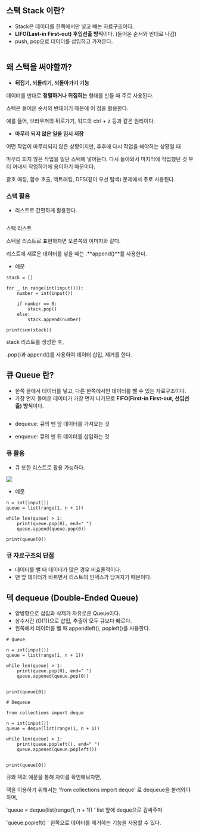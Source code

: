 ## **스택 Stack 이란?**

- Stack은 데이터를 한쪽에서만 넣고 빼는 자료구조이다.
- **LIFO(Last-in First-out) 후입선출 방식**이다. (들어온 순서와 반대로 나감)
- push, pop으로 데이터를 삽입하고 가져온다.

<img src="https://blog.kakaocdn.net/dn/wsaX0/btrI4VAUVvx/pdUYZ7aPK69LQLcF9StZ90/img.png" title="" alt="" data-align="center">

## 왜 스택을 써야할까?

- **뒤집기, 되돌리기, 되돌아가기 기능**

데이터를 반대로 **정렬하거나 뒤집히는** 형태를 만들 때 주로 사용된다.

스택은 들어온 순서와 반대이기 때문에 이 점을 활용한다. 

예를 들어, 브라우저의 뒤로가기, 워드의 ctrl + z 등과 같은 원리이다.

- **마무리 되지 않은 일을 임시 저장**

어떤 작업이 마무리되지 않은 상황이지만, 추후에 다시 작업을 해야하는 상황일 때

마무리 되지 않은 작업을 일단 스택에 넣어둔다. 다시 돌아와서 마지막에 작업했던 것 부터 꺼내서 작업하기에 용이하기 때문이다. 

괄호 매칭, 함수 호출, 백트래킹, DFS(깊이 우선 탐색) 문제에서 주로 사용된다. 

### 스택 활용

- 리스트로 간편하게 활용한다.

<img src="https://blog.kakaocdn.net/dn/crKYwi/btrI2pJb42G/UEjUQdbioMfCzMmjh7PlJK/img.png" title="" alt="" data-align="center">

스택 리스트

스택을 리스트로 표현하자면 오른쪽의 이미지와 같다. 

리스트에 새로운 데이터를 넣을 때는 .**append()**를 사용한다. 

- 예문

```
stack = []

for _ in range(int(input())):
    number = int(input())

    if number == 0:
        stack.pop()
    else:
        stack.append(number)

print(sum(stack))
```

stack 리스트를 생성한 후,

.pop()과 append()를 사용하여 데이터 삽입, 제거를 한다. 

## **큐 Queue 란?**

- 한쪽 끝에서 데이터를 넣고, 다른 한쪽에서만 데이터를 뺄 수 있는 자료구조이다.
- 가장 먼저 들어온 데이터가 가장 먼저 나가므로 **FIFO(First-in First-out, 선입선출) 방식**이다.

<img src="https://blog.kakaocdn.net/dn/bg9HSK/btrI1WnuQB8/WLP8LL5wRioUkNAGtV3kd0/img.png" title="" alt="" data-align="center">

* dequeue: 큐의 맨 앞 데이터를 가져오는 것 

* enqueue: 큐의 맨 뒤 데이터를 삽입하는 것

### 큐 활용

- 큐 또한 리스트로 활용 가능하다. 

![](https://blog.kakaocdn.net/dn/WFtXU/btrI4Uotn8x/gwT033a6ruWm4wL17hk8P0/img.png)

- 예문

```
n = int(input())
queue = list(range(1, n + 1))

while len(queue) > 1:
    print(queue.pop(0), end=" ")
    queue.append(queue.pop(0))

print(queue[0])
```

### 큐 자료구조의 단점

- 데이터를 뺄 때 데이터가 많은 경우 비효율적이다.
- 맨 앞 데이터가 바뀌면서 리스트의 인덱스가 당겨지기 때문이다.

## **덱 dequeue (Double-Ended Queue)**

- 양방향으로 삽입과 삭제가 자유로운 Queue이다. 
- 상수시간 (O(1))으로 삽입, 추출이 모두 큐보다 빠르다. 
- 왼쪽에서 데이터를 뺄 때 appendleft(), popleft()를 사용한다. 

```
# Queue

n = int(input())
queue = list(range(1, n + 1))

while len(queue) > 1:
    print(queue.pop(0), end=" ")
    queue.appened(queue.pop(0))


print(queue[0])
```

```
# Dequeue

from collections import deque

n = int(input())
queue = deque(list(range(1, n + 1))

while len(queue) > 1:
    print(queue.popleft(), end=" ")
    queue.appened(queue.popleft())


print(queue[0])
```

큐와 덱의 예문을 통해 차이를 확인해보자면, 

덱을 이용하기 위해서는 'from collections import deque' 로 dequeue을 불러와야하며, 

'queue = deque(list(range(1, n + 1)) ' list 앞에 deque으로 감싸주며

'queue.popleft() ' 왼쪽으로 데이터를 제거하는 기능을 사용할 수 있다.
